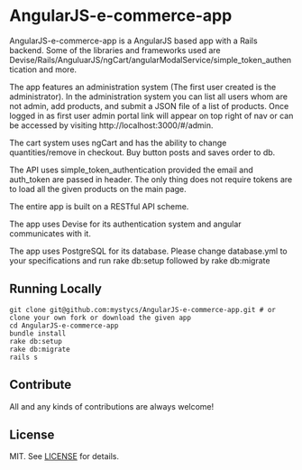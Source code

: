 # AngularJS-e-commerce-app

AngularJS-e-commerce-app is a AngularJS based app with a Rails backend. Some of the libraries and frameworks used are Devise/Rails/AnguluarJS/ngCart/angularModalService/simple_token_authentication and more.

The app features an administration system (The first user created is the administrator). In the administration system you can list all users whom are not admin, add products, and submit a JSON file of a list of products. Once logged in as first user admin portal link will appear on top right of nav or can be accessed by visiting http://localhost:3000/#/admin.

The cart system uses ngCart and has the ability to change quantities/remove in checkout. Buy button posts and saves order to db.

The API uses simple_token_authentication provided the email and auth_token are passed in header. The only thing does not require tokens are to load all the given products on the main page.

The entire app is built on a RESTful API scheme.

The app uses Devise for its authentication system and angular communicates with it.

The app uses PostgreSQL for its database. Please change database.yml to your specifications and run rake db:setup followed by rake db:migrate

## Running Locally

```  
git clone git@github.com:mystycs/AngularJS-e-commerce-app.git # or clone your own fork or download the given app
cd AngularJS-e-commerce-app
bundle install
rake db:setup
rake db:migrate
rails s
```

## Contribute

All and any kinds of contributions are always welcome!

## License

MIT. See [LICENSE](https://github.com/mystycs/AngularJS-e-commerce-app/blob/master/LICENSE) for details.
